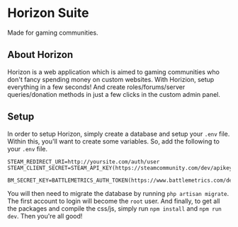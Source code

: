 
# Horizon Suite
Made for gaming communities.


## About Horizon
Horizon is a web application which is aimed to gaming communities who don't fancy spending money on custom websites. With Horizion, setup everything in a few seconds! And create roles/forums/server queries/donation methods in just a few clicks in the custom admin panel.

## Setup
In order to setup Horizon, simply create a database and setup your `.env` file.
Within this, you'll want to create some variables. So, add the following to your `.env` file.

```
STEAM_REDIRECT_URI=http://yoursite.com/auth/user
STEAM_CLIENT_SECRET=STEAM_API_KEY(https://steamcommunity.com/dev/apikey)

BM_SECRET_KEY=BATTLEMETRICS_AUTH_TOKEN(https://www.battlemetrics.com/developers/token)
```

You will then need to migrate the database by running `php artisan migrate`. The first account to login will become the ``root`` user.
And finally, to get all the packages and compile the css/js, simply run `npm install` and `npm run dev`.
Then you're all good!
